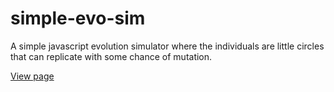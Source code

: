 # simple-evo-sim

A simple javascript evolution simulator where the individuals are little circles that can replicate with some chance of mutation.

[View page](https://sixchar.github.io/simple-evo-sim/)




